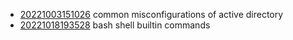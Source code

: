 - [20221003151026](/zet/20221003151026/README.md) common misconfigurations of active directory
- [20221018193528](/zet/20221018193528/README.md) bash shell builtin commands
